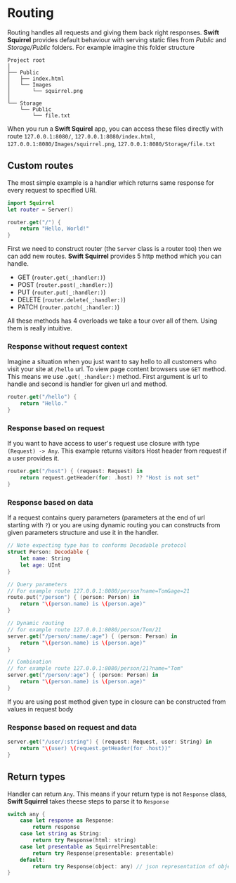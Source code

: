 # Routing

Routing handles all requests and giving them back right responses. **Swift Squirrel** provides default behaviour with serving static files from *Public* and *Storage/Public* folders. For example imagine this folder structure

```
Project root
│
├── Public
│   ├── index.html
│   └── Images
│       └── squirrel.png
│
└── Storage
    └── Public
        └── file.txt

```

When you run a **Swift Squirel** app, you can access these files directly with route `127.0.0.1:8080/`,  `127.0.0.1:8080/index.html`, `127.0.0.1:8080/Images/squirrel.png`, `127.0.0.1:8080/Storage/file.txt`

## Custom routes

The most simple example is a handler which returns same response for every request to specified URI.

```swift
import Squirrel
let router = Server()

router.get("/") {
    return "Hello, World!"
}
```

First we need to construct router (the `Server` class is a router too) then we can add new routes.
**Swift Squirrel** provides 5 http method which you can handle. 

- GET (`router.get(_:handler:)`)
- POST (`router.post(_:handler:)`)
- PUT (`router.put(_:handler:)`)
- DELETE (`router.delete(_:handler:)`)
- PATCH (`router.patch(_:handler:)`)

All these methods has 4 overloads we take a tour over all of them. Using them is really intuitive.

### Response without request context

Imagine a situation when you just want to say hello to all customers who visit your site at `/hello` url. To view page content browsers use `GET` method. This means we use `.get(_:handler:)` method. First argument is url to handle and second is handler for given url and method.

```swift
router.get("/hello") {
    return "Hello."
}
```

### Response based on request

If you want to have access to user's request use closure with type `(Request) -> Any`. This example returns visitors Host header from request if a user provides it.

```swift
router.get("/host") { (request: Request) in
    return request.getHeader(for: .host) ?? "Host is not set"
}
```

### Response based on data

If a request contains query parameters (parameters at the end of url starting with `?`) or you are using dynamic routing you can constructs from given parameters structure and use it in the handler.

```swift
// Note expecting type has to conforms Decodable protocol
struct Person: Decodable {
    let name: String
    let age: UInt
}

// Query parameters
// For example route 127.0.0.1:8080/person?name=Tom&age=21
route.put("/person") { (person: Person) in
    return "\(person.name) is \(person.age)"
}

// Dynamic routing
// for example route 127.0.0.1:8080/person/Tom/21
server.get("/person/:name/:age") { (person: Person) in
    return "\(person.name) is \(person.age)"
}

// Combination
// for example route 127.0.0.1:8080/person/21?name="Tom"
server.get("/person/:age") { (person: Person) in
    return "\(person.name) is \(person.age)"
}
```

If you are using post method given type in closure can be constructed from values in request body

### Response based on request and data

```swift
server.get("/user/:string") { (request: Request, user: String) in
    return "\(user) \(request.getHeader(for .host))"
}
```

## Return types

Handler can return `Any`. This means if your return type is not `Response` class, **Swift Squirrel** takes theese steps to parse it to `Response`

```swift
switch any {
    case let response as Response:
        return response
    case let string as String:
        return try Response(html: string)
    case let presentable as SquirrelPresentable:
        return try Response(presentable: presentable)
    default:
        return try Response(object: any) // json representation of object mirrors
}
```
